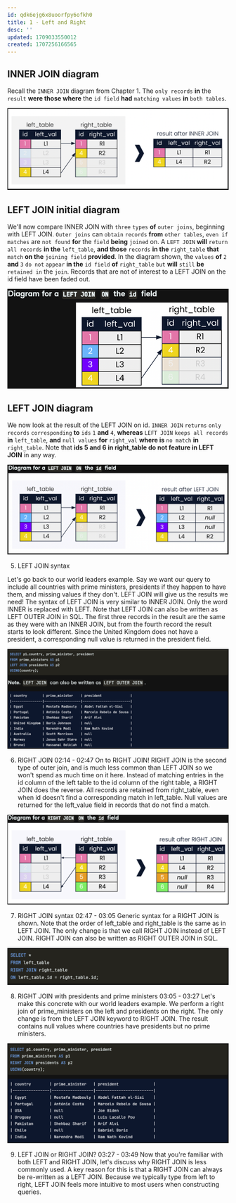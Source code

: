```yaml
---
id: qdk6ejg6x8uoorfpy6ofkh0
title: 1 - Left and Right
desc: ''
updated: 1709033550012
created: 1707256166565
---
```


## INNER JOIN diagram

Recall the `INNER JOIN` diagram from Chapter 1. The `only records` **in** the `result` **were those where** the `id field` **had** `matching values` **in** `both tables`.

![alt text](image-129.png)


## LEFT JOIN initial diagram

We'll now compare INNER JOIN with `three` `types` **of** `outer joins`, beginning with LEFT JOIN. `Outer joins` can `obtain` `records` **from** `other tables`, `even if` `matches` are `not found` **for** the `field` **being** `joined` on. A `LEFT JOIN` **will** `return` `all records` **in the** `left_table`, **and those** `records` **in the** `right_table` **that** `match` **on the** `joining field` **provided**. In the diagram shown, the `values` **of** `2` **and** `3` `do not` `appear` **in the** `id field` **of** `right_table` `but` **will** `still` **be** `retained in` the `join`. Records that are not of interest to a LEFT JOIN on the id field have been faded out.

![alt text](image-130.png)


## LEFT JOIN diagram

We now look at the result of the LEFT JOIN on id. `INNER JOIN` `returns` `only records` `corresponding` **to** `ids` `1` **and** `4`, **whereas** `LEFT JOIN` `keeps all records` **in** `left_table`, **and** `null values` **for** `right_val` **where is** `no match` **in** `right_table`. Note that **ids 5 and 6 in right_table do not feature in LEFT JOIN** in any way.

![alt text](image-131.png)


5. LEFT JOIN syntax

Let's go back to our world leaders example. Say we want our query to include all countries with prime ministers, presidents if they happen to have them, and missing values if they don't. LEFT JOIN will give us the results we need! The syntax of LEFT JOIN is very similar to INNER JOIN. Only the word INNER is replaced with LEFT. Note that LEFT JOIN can also be written as LEFT OUTER JOIN in SQL. The first three records in the result are the same as they were with an INNER JOIN, but from the fourth record the result starts to look different. Since the United Kingdom does not have a president, a corresponding null value is returned in the president field.

![alt text](image-132.png)


6. RIGHT JOIN
02:14 - 02:47
On to RIGHT JOIN! RIGHT JOIN is the second type of outer join, and is much less common than LEFT JOIN so we won't spend as much time on it here. Instead of matching entries in the id column of the left table to the id column of the right table, a RIGHT JOIN does the reverse. All records are retained from right_table, even when id doesn't find a corresponding match in left_table. Null values are returned for the left_value field in records that do not find a match.

![alt text](image-133.png)


7. RIGHT JOIN syntax
02:47 - 03:05
Generic syntax for a RIGHT JOIN is shown. Note that the order of left_table and right_table is the same as in LEFT JOIN. The only change is that we call RIGHT JOIN instead of LEFT JOIN. RIGHT JOIN can also be written as RIGHT OUTER JOIN in SQL.

![alt text](image-134.png)


8. RIGHT JOIN with presidents and prime ministers
03:05 - 03:27
Let's make this concrete with our world leaders example. We perform a right join of prime_ministers on the left and presidents on the right. The only change is from the LEFT JOIN keyword to RIGHT JOIN. The result contains null values where countries have presidents but no prime ministers.

![alt text](image-135.png)


9. LEFT JOIN or RIGHT JOIN?
03:27 - 03:49
Now that you're familiar with both LEFT and RIGHT JOIN, let's discuss why RIGHT JOIN is less commonly used. A key reason for this is that a RIGHT JOIN can always be re-written as a LEFT JOIN. Because we typically type from left to right, LEFT JOIN feels more intuitive to most users when constructing queries.
